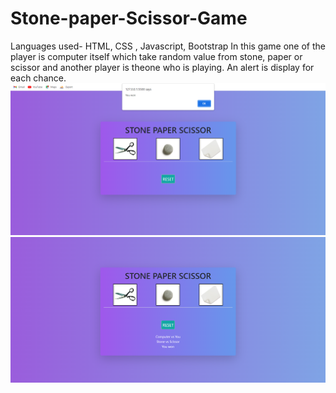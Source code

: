 # Stone-paper-Scissor-Game
Languages used- HTML, CSS , Javascript, Bootstrap
In this game one of the player is computer itself which take random value from stone, paper or scissor and another player is theone who is playing.
An alert is display for each chance.
<img src="https://github.com/NikitaGupta-17/Stone-paper-Scissor-Game/blob/main/s1.png">
<img src="https://github.com/NikitaGupta-17/Stone-paper-Scissor-Game/blob/main/scissor%20chosen.png">
